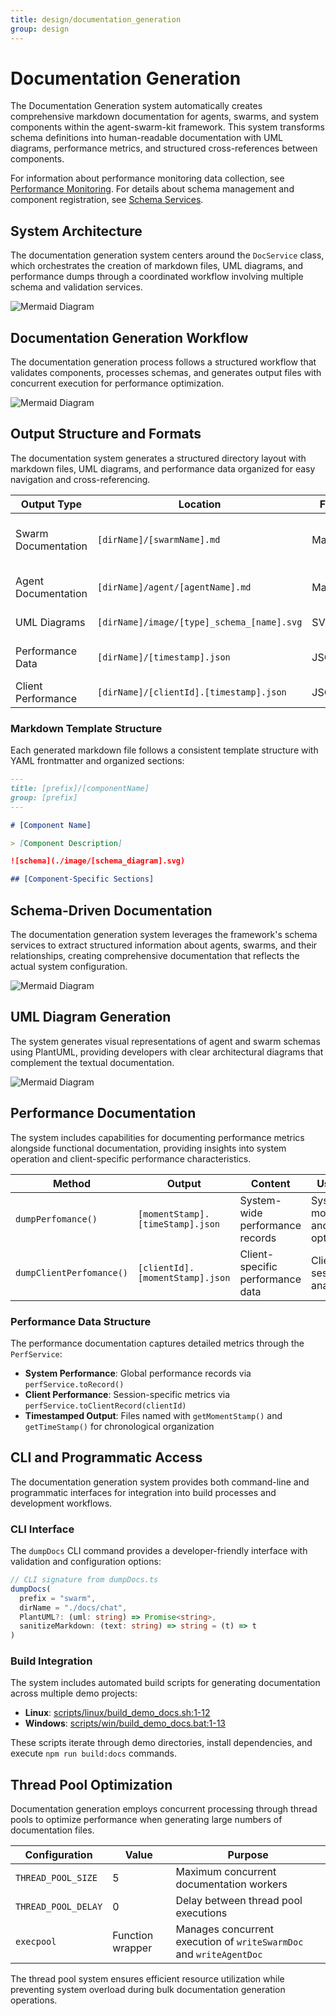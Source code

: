 ```yaml
---
title: design/documentation_generation
group: design
---
```


# Documentation Generation

The Documentation Generation system automatically creates comprehensive markdown documentation for agents, swarms, and system components within the agent-swarm-kit framework. This system transforms schema definitions into human-readable documentation with UML diagrams, performance metrics, and structured cross-references between components.

For information about performance monitoring data collection, see [Performance Monitoring](#4.2). For details about schema management and component registration, see [Schema Services](#3.2).

## System Architecture

The documentation generation system centers around the `DocService` class, which orchestrates the creation of markdown files, UML diagrams, and performance dumps through a coordinated workflow involving multiple schema and validation services.

![Mermaid Diagram](./diagrams\22_Documentation_Generation_0.svg)

## Documentation Generation Workflow

The documentation generation process follows a structured workflow that validates components, processes schemas, and generates output files with concurrent execution for performance optimization.

![Mermaid Diagram](./diagrams\22_Documentation_Generation_1.svg)

## Output Structure and Formats

The documentation system generates a structured directory layout with markdown files, UML diagrams, and performance data organized for easy navigation and cross-referencing.

| Output Type | Location | Format | Purpose |
|------------|----------|--------|---------|
| Swarm Documentation | `[dirName]/[swarmName].md` | Markdown | Swarm overview with agent lists and policies |
| Agent Documentation | `[dirName]/agent/[agentName].md` | Markdown | Detailed agent configuration and tools |
| UML Diagrams | `[dirName]/image/[type]_schema_[name].svg` | SVG | Visual schema representations |
| Performance Data | `[dirName]/[timestamp].json` | JSON | System performance metrics |
| Client Performance | `[dirName]/[clientId].[timestamp].json` | JSON | Client-specific metrics |

### Markdown Template Structure

Each generated markdown file follows a consistent template structure with YAML frontmatter and organized sections:

```markdown
---
title: [prefix]/[componentName]
group: [prefix]
---

# [Component Name]

> [Component Description]

![schema](./image/[schema_diagram].svg)

## [Component-Specific Sections]
```

## Schema-Driven Documentation

The documentation generation system leverages the framework's schema services to extract structured information about agents, swarms, and their relationships, creating comprehensive documentation that reflects the actual system configuration.

![Mermaid Diagram](./diagrams\22_Documentation_Generation_2.svg)

## UML Diagram Generation

The system generates visual representations of agent and swarm schemas using PlantUML, providing developers with clear architectural diagrams that complement the textual documentation.

![Mermaid Diagram](./diagrams\22_Documentation_Generation_3.svg)

## Performance Documentation

The system includes capabilities for documenting performance metrics alongside functional documentation, providing insights into system operation and client-specific performance characteristics.

| Method | Output | Content | Use Case |
|--------|--------|---------|----------|
| `dumpPerfomance()` | `[momentStamp].[timeStamp].json` | System-wide performance records | System monitoring and optimization |
| `dumpClientPerfomance()` | `[clientId].[momentStamp].json` | Client-specific performance data | Client session analysis |

### Performance Data Structure

The performance documentation captures detailed metrics through the `PerfService`:

- **System Performance**: Global performance records via `perfService.toRecord()`  
- **Client Performance**: Session-specific metrics via `perfService.toClientRecord(clientId)`
- **Timestamped Output**: Files named with `getMomentStamp()` and `getTimeStamp()` for chronological organization

## CLI and Programmatic Access

The documentation generation system provides both command-line and programmatic interfaces for integration into build processes and development workflows.

### CLI Interface

The `dumpDocs` CLI command provides a developer-friendly interface with validation and configuration options:

```typescript
// CLI signature from dumpDocs.ts
dumpDocs(
  prefix = "swarm",
  dirName = "./docs/chat", 
  PlantUML?: (uml: string) => Promise<string>,
  sanitizeMarkdown: (text: string) => string = (t) => t
)
```

### Build Integration

The system includes automated build scripts for generating documentation across multiple demo projects:

- **Linux**: [scripts/linux/build_demo_docs.sh:1-12]()
- **Windows**: [scripts/win/build_demo_docs.bat:1-13]()

These scripts iterate through demo directories, install dependencies, and execute `npm run build:docs` commands.

## Thread Pool Optimization

Documentation generation employs concurrent processing through thread pools to optimize performance when generating large numbers of documentation files.

| Configuration | Value | Purpose |
|---------------|-------|---------|
| `THREAD_POOL_SIZE` | 5 | Maximum concurrent documentation workers |
| `THREAD_POOL_DELAY` | 0 | Delay between thread pool executions |
| `execpool` | Function wrapper | Manages concurrent execution of `writeSwarmDoc` and `writeAgentDoc` |

The thread pool system ensures efficient resource utilization while preventing system overload during bulk documentation generation operations.
